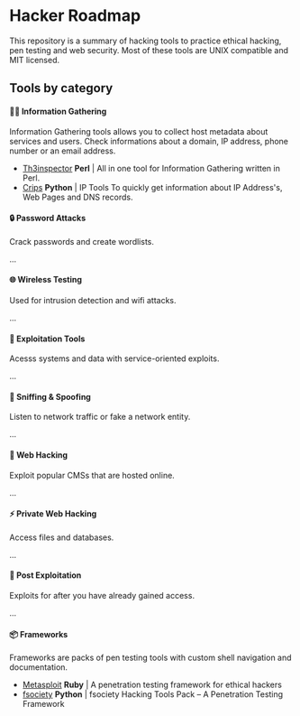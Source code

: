 # Hacker Roadmap

This repository is a summary of hacking tools to practice ethical hacking, pen testing and web security. Most of these tools are UNIX compatible and MIT licensed.

## Tools by category

#### :male_detective: Information Gathering

Information Gathering tools allows you to collect host metadata about services and users. Check informations about a domain, IP address, phone number or an email address.

- [Th3inspector](https://github.com/Moham3dRiahi/Th3inspector) **Perl** | All in one tool for Information Gathering written in Perl.
- [Crips](https://github.com/Manisso/Crips) **Python** | IP Tools To quickly get information about IP Address's, Web Pages and DNS records.

#### :lock: Password Attacks

Crack passwords and create wordlists.

...

#### :globe_with_meridians: Wireless Testing

Used for intrusion detection and wifi attacks.

...

#### :wrench: Exploitation Tools

Acesss systems and data with service-oriented exploits.

...

#### :busts_in_silhouette: Sniffing & Spoofing

Listen to network traffic or fake a network entity.

...

#### :rocket: Web Hacking

Exploit popular CMSs that are hosted online.

...

#### :zap: Private Web Hacking

Access files and databases.

...

#### :tada: Post Exploitation

Exploits for after you have already gained access.

...

#### :package: Frameworks

Frameworks are packs of pen testing tools with custom shell navigation and documentation.

- [Metasploit](https://github.com/rapid7/metasploit-framework) **Ruby** | A penetration testing framework for ethical hackers
- [fsociety](https://github.com/Manisso/fsociety) **Python** | fsociety Hacking Tools Pack – A Penetration Testing Framework
